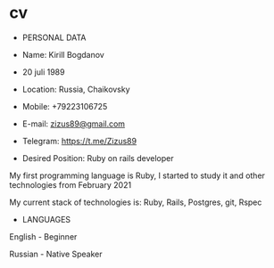 # cv

* PERSONAL DATA

* Name: Kirill Bogdanov

* 20 juli 1989 

* Location: Russia, Chaikovsky

* Mobile: +79223106725

* E-mail: zizus89@gmail.com

* Telegram: https://t.me/Zizus89

* Desired Position: Ruby on rails developer


My first programming language is Ruby, I started to study it and other technologies from February 2021 

My current stack of technologies is: Ruby, Rails, Postgres, git, Rspec


* LANGUAGES

English - Beginner

Russian - Native Speaker



